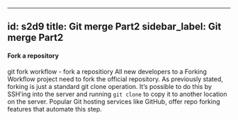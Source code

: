 
---
id: s2d9
title: Git merge Part2
sidebar_label: Git merge Part2
---

#### Fork a repository
git fork workflow - fork a repositiory
All new developers to a Forking Workflow project need to fork the official repository.
As previously stated, forking is just a standard git clone operation.
It’s possible to do this by SSH’ing into the server and running `git clone` to copy it to another location on the server.
Popular Git hosting services like GitHub, offer repo forking features that automate this step.
